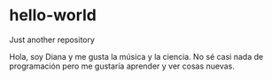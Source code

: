 # hello-world
Just another repository

Hola, soy Diana y me gusta la música y la ciencia. No sé casi nada de programación pero me gustaría aprender y ver cosas nuevas.

